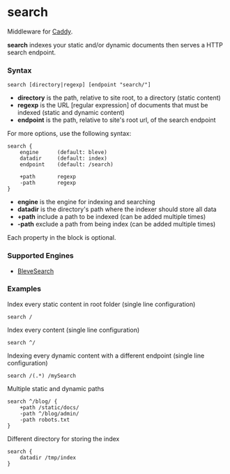 # search

Middleware for [Caddy](https://caddyserver.com).

**search** indexes your static and/or dynamic documents then serves a HTTP search endpoint.

### Syntax

```
search [directory|regexp] [endpoint "search/"]
```
* **directory** is the path, relative to site root, to a directory (static content)
* **regexp** is the URL [regular expression] of documents that must be indexed (static and dynamic content)
* **endpoint** is the path, relative to site's root url, of the search endpoint

For more options, use the following syntax:

```
search {
    engine      (default: bleve)
    datadir     (default: index)
    endpoint    (default: /search)

    +path       regexp
    -path       regexp
}
```
* **engine** is the engine for indexing and searching
* **datadir** is the directory's path where the indexer should store all data
* **+path** include a path to be indexed (can be added multiple times)
* **-path** exclude a path from being index (can be added multiple times)

Each property in the block is optional.

### Supported Engines

* [BleveSearch](http://github.com/blevesearch/bleve)

### Examples

Index every static content in root folder (single line configuration)
```
search /
```

Index every content (single line configuration)
```
search ^/
```

Indexing every dynamic content with a different endpoint (single line configuration)
```
search /(.*) /mySearch
```

Multiple static and dynamic paths
```
search ^/blog/ {
	+path /static/docs/
    -path ^/blog/admin/
    -path robots.txt
}
```

Different directory for storing the index
```
search {
	datadir /tmp/index
}
```
